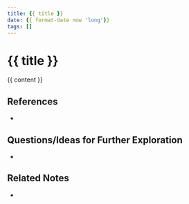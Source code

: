 ```yaml
---
title: {{ title }}
date: {{ format-date now 'long'}}
tags: []
---
```


# {{ title }}

{{ content }}

## References

-

## Questions/Ideas for Further Exploration

-

## Related Notes

-

